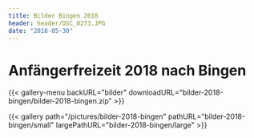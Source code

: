 ```yaml
---
title: Bilder Bingen 2018
header: header/DSC_0273.JPG
date: "2018-05-30"
---
```


# Anfängerfreizeit 2018 nach Bingen

{{< gallery-menu backURL="bilder" downloadURL="bilder-2018-bingen/bilder-2018-bingen.zip" >}}

{{< gallery path="/pictures/bilder-2018-bingen" pathURL="bilder-2018-bingen/small" largePathURL="bilder-2018-bingen/large" >}}
